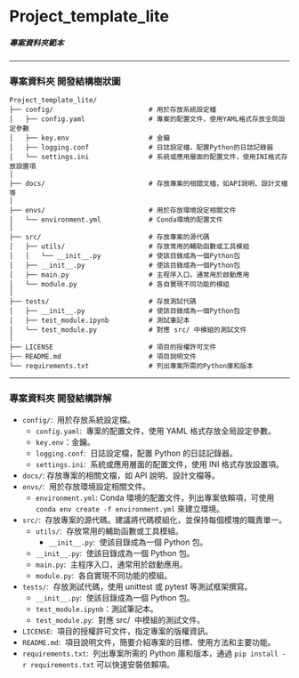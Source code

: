 # Project_template_lite

##### 專案資料夾範本

---

### 專案資料夾 開發結構樹狀圖

```
Project_template_lite/
├── config/                        # 用於存放系統設定檔
│   ├── config.yaml                # 專案的配置文件，使用YAML格式存放全局設定參數
│   ├── key.env                    # 金鑰
│   ├── logging.conf               # 日誌設定檔，配置Python的日誌記錄器
│   └── settings.ini               # 系統或應用層面的配置文件，使用INI格式存放設置項
│
├── docs/                          # 存放專案的相關文檔，如API說明、設計文檔等
│
├── envs/                          # 用於存放環境設定相關文件
│   └── environment.yml            # Conda環境的配置文件
│
├── src/                           # 存放專案的源代碼
│   ├── utils/                     # 存放常用的輔助函數或工具模組
│   │   └── __init__.py            # 使該目錄成為一個Python包
│   ├── __init__.py                # 使該目錄成為一個Python包
│   ├── main.py                    # 主程序入口，通常用於啟動應用
│   └── module.py                  # 各自實現不同功能的模組
│
├── tests/                         # 存放測試代碼
│   ├── __init__.py                # 使該目錄成為一個Python包
│   ├── test_module.ipynb          # 測試筆記本
│   └── test_module.py             # 對應 src/ 中模組的測試文件
│
├── LICENSE                        # 項目的授權許可文件
├── README.md                      # 項目說明文件
└── requirements.txt               # 列出專案所需的Python庫和版本
```

---

### 專案資料夾 開發結構詳解

- `config/`:  用於存放系統設定檔。
  - `config.yaml`:  專案的配置文件，使用 YAML 格式存放全局設定參數。
  - `key.env`：金鑰。
  - `logging.conf`:  日誌設定檔，配置 Python 的日誌記錄器。
  - `settings.ini`:  系統或應用層面的配置文件，使用 INI 格式存放設置項。
- `docs/`: 存放專案的相關文檔，如 API 說明、設計文檔等。
- `envs/`:  用於存放環境設定相關文件。
  - `environment.yml`: Conda 環境的配置文件，列出專案依賴項，可使用 `conda env create -f environment.yml` 來建立環境。
- `src/`:  存放專案的源代碼。建議將代碼模組化，並保持每個模塊的職責單一。
  - `utils/`:  存放常用的輔助函數或工具模組。
    - `__init__.py`:  使該目錄成為一個 Python 包。
  - `__init__.py`:  使該目錄成為一個 Python 包。
  - `main.py`:  主程序入口，通常用於啟動應用。
  - `module.py`:  各自實現不同功能的模組。
- `tests/`:  存放測試代碼，使用 unittest 或 pytest 等測試框架撰寫。
  - `__init__.py`:  使該目錄成為一個 Python 包。
  - `test_module.ipynb`：測試筆記本。
  - `test_module.py`:  對應 src/  中模組的測試文件。
- `LICENSE`:  項目的授權許可文件，指定專案的版權資訊。
- `README.md`:  項目說明文件，簡要介紹專案的目標、使用方法和主要功能。
- `requirements.txt`:  列出專案所需的 Python 庫和版本，通過 `pip install -r requirements.txt` 可以快速安裝依賴項。
